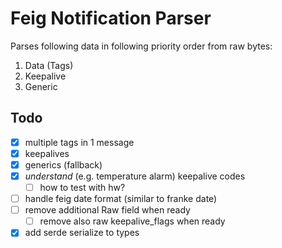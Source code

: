 # Feig Notification Parser

Parses following data in following priority order from raw bytes:

1. Data (Tags)
1. Keepalive
1. Generic

## Todo

- [x] multiple tags in 1 message
- [x] keepalives
- [x] generics (fallback)
- [x] _understand_ (e.g. temperature alarm) keepalive codes
  - [ ] how to test with hw?
- [ ] handle feig date format (similar to franke date)
- [ ] remove additional Raw field when ready
  - [ ] remove also raw keepalive_flags when ready
- [x] add serde serialize to types
